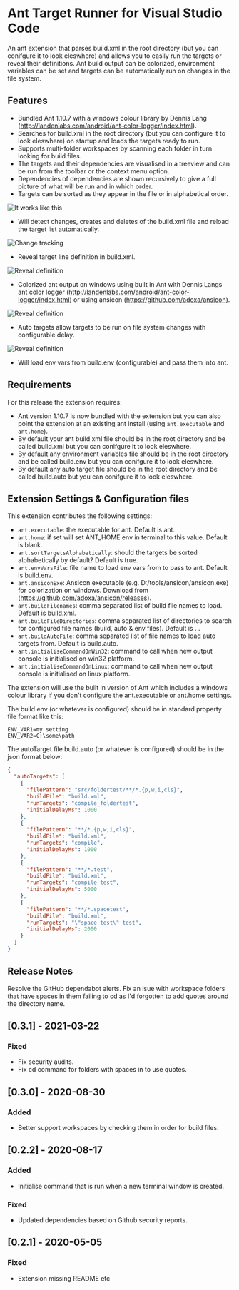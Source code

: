 # Ant Target Runner for Visual Studio Code

An ant extension that parses build.xml in the root directory (but you can conifgure it to look eleswhere) and allows you to easily run the targets or reveal their definitions.
Ant build output can be colorized, environment variables can be set and targets can be automatically run on changes in the file system.

## Features

- Bundled Ant 1.10.7 with a windows colour library by Dennis Lang (http://landenlabs.com/android/ant-color-logger/index.html).
- Searches for build.xml in the root directory (but you can configure it to look eleswhere) on startup and loads the targets ready to run.
- Supports multi-folder workspaces by scanning each folder in turn looking for build files.
- The targets and their dependencies are visualised in a treeview and can be run from the toolbar or the context menu option.
- Dependencies of dependencies are shown recursively to give a full picture of what will be run and in which order.
- Targets can be sorted as they appear in the file or in alphabetical order.

![It works like this](/resources/demo.gif "It works like this")

- Will detect changes, creates and deletes of the build.xml file and reload the target list automatically.

![Change tracking](/resources/tracking.gif "Change tracking")

- Reveal target line definition in build.xml.

![Reveal definition](/resources/reveal.gif "Reveal definition")

- Colorized ant output on windows using built in Ant with Dennis Langs ant color logger (http://landenlabs.com/android/ant-color-logger/index.html) or using ansicon (https://github.com/adoxa/ansicon).

![Reveal definition](/resources/ansicon.gif "Colorized output")

- Auto targets allow targets to be run on file system changes with configurable delay.

![Reveal definition](/resources/autotarget.gif "Auto targets")

- Will load env vars from build.env (configurable) and pass them into ant.

## Requirements

For this release the extension requires:
- Ant version 1.10.7 is now bundled with the extension but you can also point the extension at an existing ant install (using `ant.executable` and `ant.home`).
- By default your ant build xml file should be in the root directory and be called build.xml but you can conifgure it to look eleswhere.
- By default any environment variables file should be in the root directory and be called build.env but you can conifgure it to look eleswhere.
- By default any auto target file should be in the root directory and be called build.auto but you can conifgure it to look eleswhere.

## Extension Settings & Configuration files

This extension contributes the following settings:

* `ant.executable`: the executable for ant. Default is ant.
* `ant.home`: if set will set ANT_HOME env in terminal to this value. Default is blank.
* `ant.sortTargetsAlphabetically`: should the targets be sorted alphabetically by default? Default is true.
* `ant.envVarsFile`: file name to load env vars from to pass to ant. Default is build.env.
* `ant.ansiconExe`: Ansicon executable (e.g. D:/tools/ansicon/ansicon.exe) for colorization on windows. Download from (https://github.com/adoxa/ansicon/releases).
* `ant.buildFilenames`: comma separated list of build file names to load. Default is build.xml.
* `ant.buildFileDirectories`: comma separated list of directories to search for configured file names (build, auto & env files). Default is . .
* `ant.buildAutoFile`: comma separated list of file names to load auto targets from. Default is build.auto.
* `ant.initialiseCommandOnWin32`: command to call when new output console is initialised on win32 platform.
* `ant.initialiseCommandOnLinux`: command to call when new output console is initialised on linux platform.

The extension will use the built in version of Ant which includes a windows colour library if you don't configure the ant.executable or ant.home settings.

The build.env (or whatever is configured) should be in standard property file format like this:
```
ENV_VAR1=my setting
ENV_VAR2=C:\some\path
```

The autoTarget file build.auto (or whatever is configured) should be in the json format below:
```json
{
  "autoTargets": [
    {
      "filePattern": "src/foldertest/**/*.{p,w,i,cls}",
      "buildFile": "build.xml",
      "runTargets": "compile_foldertest",
      "initialDelayMs": 1000
    },
    {
      "filePattern": "**/*.{p,w,i,cls}",
      "buildFile": "build.xml",
      "runTargets": "compile",
      "initialDelayMs": 1000
    },
    {
      "filePattern": "**/*.test",
      "buildFile": "build.xml",
      "runTargets": "compile test",
      "initialDelayMs": 5000
    },
    {
      "filePattern": "**/*.spacetest",
      "buildFile": "build.xml",
      "runTargets": "\"space test\" test",
      "initialDelayMs": 2000
    }
  ]
}
```

## Release Notes

Resolve the GitHub dependabot alerts.
Fix an isue with workspace folders that have spaces in them failing to cd as I'd forgotten to add quotes around the directory name.

## [0.3.1] - 2021-03-22
### Fixed
- Fix security audits.
- Fix cd command for folders with spaces in to use quotes.

## [0.3.0] - 2020-08-30
### Added
- Better support workspaces by checking them in order for build files.

## [0.2.2] - 2020-08-17
### Added
- Initialise command that is run when a new terminal window is created.

### Fixed
- Updated dependencies based on Github security reports.

## [0.2.1] - 2020-05-05
### Fixed
- Extension missing README etc
